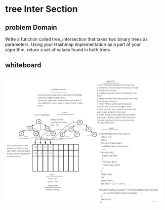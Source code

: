 # tree Inter Section

##  problem Domain 

Write a function called tree_intersection that takes two binary trees as parameters.
Using your Hashmap implementation as a part of your algorithm, return a set of values found in both trees.


##  whiteboard

![tree inter section](tree-Inter-section.jpg)
